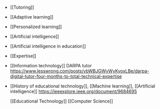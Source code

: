 - [[Tutoring]]
- [[Adaptive learning]]
- [[Personalized learning]]
- [[Artificial intelligence]]
- [[Artificial intelligence in education]]
- [[Expertise]]
- [[Information technology]] DARPA
  tutor
  https://www.lesswrong.com/posts/vbWBJGWyWyKyoxLBe/darpa-digital-tutor-four-months-to-total-technical-expertise
- [[History of educational technology]],  [[Machine learning]],  [[Artificial intelligence]]
  https://ieeexplore.ieee.org/document/9684695
  
  [[Educational Technology]] [[Computer Science]]
